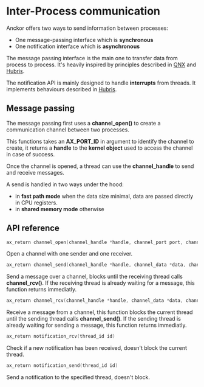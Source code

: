 # Inter-Process communication

Anckor offers two ways to send information between processes: 
- One message-passing interface which is **synchronous**
- One notification interface which is **asynchronous**

The message passing interface is the main one to transfer data from process to process. It's heavily inspired by principles described in [QNX](https://www.qnx.com/developers/docs/6.5.0SP1.update/com.qnx.doc.neutrino_sys_arch/ipc.html) and [Hubris](https://hubris.oxide.computer/reference/#ipc).

The notification API is mainly designed to handle **interrupts** from threads. It implements behaviours described in [Hubris](https://hubris.oxide.computer/reference/#_sending_messages).

## Message passing

The message passing first uses a **channel_open()** to create a communication channel between two processes.

This functions takes an **AX_PORT_ID** in argument to identify the channel to create, it returns a **handle** to the **kernel object** used to access the channel in case of success.

Once the channel is opened, a thread can use the **channel_handle** to send and receive messages.

A send is handled in two ways under the hood:
- in **fast path mode** when the data size minimal, data are passed directly in CPU registers.
- in **shared memory mode** otherwise

## API reference

```C
ax_return channel_open(channel_handle *handle, channel_port port, channel_direction dir)
```

Open a channel with one sender and one receiver.

```C
ax_return channel_send(channel_handle *handle, channel_data *data, channel_data_size data_size)
```

Send a message over a channel, blocks until the receiving thread calls **channel_rcv()**. If the receiving thread is already waiting for a message, this function returns immediatly.

```C
ax_return channel_rcv(channel_handle *handle, channel_data *data, channel_data_size data_size)
```
 
Receive a message from a channel, this function blocks the current thread until the sending thread calls **channel_send()**. If the sending thread is already waiting for sending a message, this function returns immediatly.

```C
ax_return notification_rcv(thread_id id)
```

Check if a new notification has been received, doesn't block the current thread.

```C
ax_return notification_send(thread_id id)
```

Send a notification to the specified thread, doesn't block.